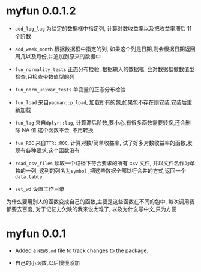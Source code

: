 # myfun 0.0.1.2

-  `add_log_lag` 为给定的数据框中指定列, 计算对数收益率以及把收益率滞后 11 个阶数
- `add_week_month` 根据数据框中指定的列, 如果这个列是日期,则会根据日期返回周几以及月份,并追加到原来的数据中

- `fun_normality_tests` 正态分布检验, 根据输入的数据框, 会对数据框做数值型检查,只检查带数值型的列 

- `fun_norm_univar_tests` 单变量的正态分布检验

- `fun_load` 来自`pacman::p_load`, 加载所有的包,如果包不存在则安装,安装后重新加载

- `fun_lag` 来自`dplyr::lag`, 计算滞后阶数,要小心,有很多函数需要转换,还会删除 NA 值,这个函数不会, 不用转换

- `fun_ROC` 来自`TTR::ROC`, 计算对数/简单收益率, 试了好多对数收益率的函数,发现有各种要求,这个函数没有

- `read_csv_files` 读取一个路径下符合要求的所有 csv 文件, 并以文件名作为单独的一列, 这列的列名为`symbol` ,把这些数据全部以行合并的方式,返回一个 `data.table`

- `set_wd` 设置工作目录


为什么要用别人的函数变成自己的函数,主要是这些函数在不同的包中, 每次调用我都要去百度, 对于记忆力欠缺的我来说太难了, 以及为什么写中文,只为方便

# myfun 0.0.1

* Added a `NEWS.md` file to track changes to the package.

* 自己的小函数,以后慢慢添加


